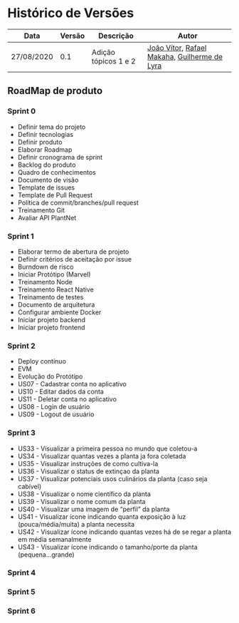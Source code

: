 # Histórico de Versões

|Data           |Versão     |Descrição          |Autor                   |
| ----------------------------| --------------------------- | ------------------------------------  | ----------------------|
|27/08/2020|0.1| Adição tópicos 1 e 2 |[João Vítor](http://github.com/joaovitorml), [Rafael Makaha](http://github.com/rafaelmakaha), [Guilherme de Lyra](http://github.com/guilhermedlyra) |

## RoadMap de produto

### Sprint 0

* Definir tema do projeto
* Definir tecnologias
* Definir produto
* Elaborar Roadmap
* Definir cronograma de sprint
* Backlog do produto
* Quadro de conhecimentos
* Documento de visão
* Template de issues
* Template de Pull Request
* Política de commit/branches/pull request
* Treinamento Git
* Avaliar API PlantNet
  
### Sprint 1

* Elaborar termo de abertura de projeto
* Definir critérios de aceitação por issue
* Burndown de risco
* Iniciar Protótipo (Marvel)
* Treinamento Node
* Treinamento React Native
* Treinamento de testes
* Documento de arquitetura
* Configurar ambiente Docker
* Iniciar projeto backend
* Iniciar projeto frontend
  
### Sprint 2

* Deploy contínuo
* EVM
* Evolução do Protótipo
* US07 - Cadastrar conta no aplicativo
* US10 - Editar dados da conta
* US11 - Deletar conta no aplicativo
* US08 - Login de usuário
* US09 - Logout de usuário
  
### Sprint 3

* US33 - Visualizar a primeira pessoa no mundo que coletou-a
* US34 - Visualizar quantas vezes a planta ja fora coletada
* US35 - Visualizar instruções de como cultiva-la
* US36 - Visualizar o status de extinçao da planta
* US37 - Visualizar potenciais usos culinários da planta (caso seja cabível)
* US38 - Visualizar o nome científico da planta
* US39 - Visualizar o nome comum da planta
* US40 - Visualizar uma imagem de “perfil” da planta
* US41 - Visualizar ícone indicando quanta exposição à luz (pouca/média/muita) a planta necessita
* US42 - Visualizar ícone indicando quantas vezes há de se regar a planta em média semanalmente
* US43 - Visualizar ícone indicando o tamanho/porte da planta (pequena...grande)
  
### Sprint 4



### Sprint 5


### Sprint 6

